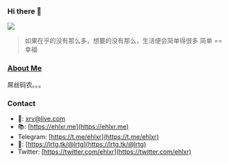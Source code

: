 ### Hi there 👋


![][1]

<blockquote class='blockquote-center'>如果在乎的没有那么多，想要的没有那么，生活便会简单得很多
简单 == 幸福
</blockquote>

### [About Me][2]

屌丝码农。。。

### Contact

- 📧: [xrv@live.com](mailto:xrv@live.com)
- 📚: [https://ehlxr.me](https://ehlxr.me)
- Telegram: [https://t.me/ehlxr](https://t.me/ehlxr)
- 🐘: [https://lrtg.tk/@lrtg](https://lrtg.tk/@lrtg)
- Twitter: [https://twitter.com/ehlxr](https://twitter.com/ehlxr)



[1]: https://cdn.jsdelivr.net/gh/0vo/oss/images/Cracking-the-code-of-tech.jpg
[2]: https://about.me/ehlxr

